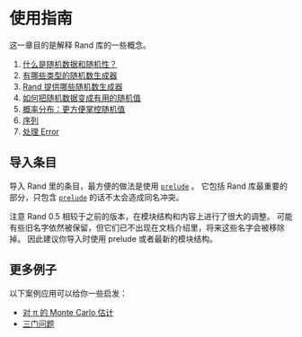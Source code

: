 # 使用指南

这一章目的是解释 Rand 库的一些概念。

1.  [什么是随机数据和随机性？](guide-data.md)
1.  [有哪些类型的随机数生成器](guide-gen.md)
1.  [Rand 提供哪些随机数生成器](guide-rngs.md)
1.  [如何把随机数据变成有用的随机值](guide-values.md)
1.  [概率分布：更方便掌控随机值](guide-dist.md)
1.  [序列](guide-seq.md)
1.  [处理 Error](guide-err.md)

## 导入条目

导入 Rand 里的条目，最方便的做法是使用 [`prelude`] 。
它包括 Rand 库最重要的部分，只包含 [`prelude`] 的话不太会造成同名冲突。

注意 Rand 0.5 相较于之前的版本，在模块结构和内容上进行了很大的调整。
可能有些旧名字依然被保留，但它们已不出现在文档介绍里，将来这些名字会被移除掉。
因此建议你导入时使用 prelude 或者最新的模块结构。

## 更多例子

以下案例应用可以给你一些启发：

- [对 π 的 Monte Carlo 估计](
  https://github.com/rust-random/rand/blob/master/examples/monte-carlo.rs)
- [三门问题](
   https://github.com/rust-random/rand/blob/master/examples/monty-hall.rs)

[`prelude`]: https://rust-random.github.io/rand/rand/prelude/index.html
